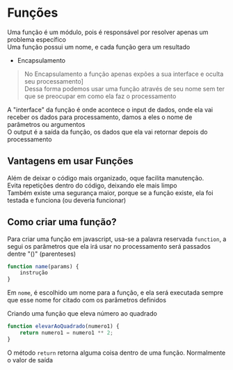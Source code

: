 # Funções

Uma função é um módulo, pois é responsável por resolver apenas um problema específico<br>
Uma função possui um nome, e cada função gera um resultado<br>

* Encapsulamento

> No Encapsulamento a função apenas expões a sua interface e oculta seu processamento]<br>
> Dessa forma podemos usar uma função através de seu nome sem ter que se preocupar em como ela faz o processamento<br>

A "interface" da função é onde acontece o input de dados, onde ela vai receber os dados para processamento, damos a eles o nome de parâmetros ou argumentos<br>
O output é a saída da função, os dados que ela vai retornar depois do processamento<br>

## Vantagens em usar Funções

Além de deixar o código mais organizado, oque facilita manutenção.<br>
Evita repetições dentro do código, deixando ele mais limpo<br>
Também existe uma segurança maior, porque se a função existe, ela foi testada e funciona (ou deveria funcionar)<br>

## Como criar uma função?

Para criar uma função em javascript, usa-se a palavra reservada ```function```, a segui os parâmetros que ela irá usar no processamento será passados dentre "()" (parenteses)<br>

```javascript
function name(params) {
    instrução
}
```

Em ```nome```, é escolhido um nome para a função, e ela será executada sempre que esse nome for citado com os parâmetros definidos<br>

Criando uma função que eleva número ao quadrado<br>

```javascript
function elevarAoQuadrado(numero1) {
    return numero1 = numero1 ** 2;
}
```

O método ```return``` retorna alguma coisa dentro de uma função. Normalmente o valor de saída<br>